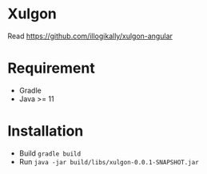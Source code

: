 # Xulgon
Read https://github.com/illogikally/xulgon-angular
# Requirement
- Gradle
- Java >= 11
# Installation 
- Build ```gradle build```
- Run ```java -jar build/libs/xulgon-0.0.1-SNAPSHOT.jar```
